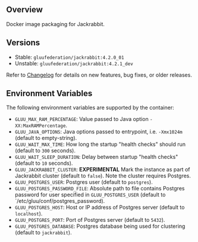 ## Overview

Docker image packaging for Jackrabbit.

## Versions

- Stable: `gluufederation/jackrabbit:4.2.0_01`
- Unstable: `gluufederation/jackrabbit:4.2.1_dev`

Refer to [Changelog](./CHANGES.md) for details on new features, bug fixes, or older releases.

## Environment Variables

The following environment variables are supported by the container:

- `GLUU_MAX_RAM_PERCENTAGE`: Value passed to Java option `-XX:MaxRAMPercentage`.
- `GLUU_JAVA_OPTIONS`: Java options passed to entrypoint, i.e. `-Xmx1024m` (default to empty-string).
- `GLUU_WAIT_MAX_TIME`: How long the startup "health checks" should run (default to `300` seconds).
- `GLUU_WAIT_SLEEP_DURATION`: Delay between startup "health checks" (default to `10` seconds).
- `GLUU_JACKRABBIT_CLUSTER`: __EXPERIMENTAL__ Mark the instance as part of Jackrabbit cluster (default to `false`). Note the cluster requires Postgres.
- `GLUU_POSTGRES_USER`: Postgres user (default to `postgres`).
- `GLUU_POSTGRES_PASSWORD_FILE`: Absolute path to file contains Postgres password for user specified in `GLUU_POSTGRES_USER` (default to `/etc/gluu/conf/postgres_password).
- `GLUU_POSTGRES_HOST`: Host or IP address of Postgres server (default to `localhost`).
- `GLUU_POSTGRES_PORT`: Port of Postgres server (default to `5432`).
- `GLUU_POSTGRES_DATABASE`: Postgres database being used for clustering (default to `jackrabbit`).
